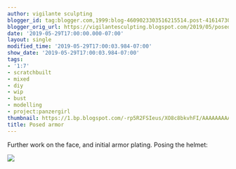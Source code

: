 ```yaml
---
author: vigilante sculpting
blogger_id: tag:blogger.com,1999:blog-4609023303516215514.post-4161473030995342353
blogger_orig_url: https://vigilantesculpting.blogspot.com/2019/05/posed-armor.html
date: '2019-05-29T17:00:00.000-07:00'
layout: single
modified_time: '2019-05-29T17:00:03.984-07:00'
show_date: '2019-05-29T17:00:03.984-07:00'
tags:
- '1:7'
- scratchbuilt
- mixed
- diy
- wip
- bust
- modelling
- project:panzergirl
thumbnail: https://1.bp.blogspot.com/-rp5R2FSIeus/XO8c8bkvhFI/AAAAAAAAAVY/cxxWK5sIZiYn7Sa-Z94tqtB6sHOq6XrqgCLcBGAs/s320-c/IMG_6405.JPG
title: Posed armor
---
```

Further work on the face, and initial armor plating. Posing the
helmet:  
  

![](https://1.bp.blogspot.com/-rp5R2FSIeus/XO8c8bkvhFI/AAAAAAAAAVY/cxxWK5sIZiYn7Sa-Z94tqtB6sHOq6XrqgCLcBGAs/s1600/IMG_6405.JPG)

  
